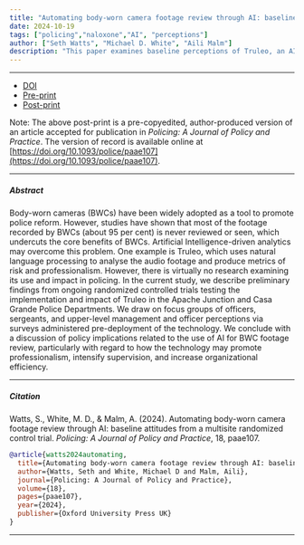 ```yaml
---
title: "Automating body-worn camera footage review through AI: baseline attitudes from a multisite randomized control trial"
date: 2024-10-19
tags: ["policing","naloxone","AI", "perceptions"]
author: ["Seth Watts", "Michael D. White", "Aili Malm"]
description: "This paper examines baseline perceptions of Truleo, an AI-driven BWC analytics platform, among police officers in two agencies in Arizona. Published in Policing: A Journal of Policy and Practice, 2024." 
---
```


---

+ [DOI](https://doi.org/10.1093/police/paae107)
+ [Pre-print](https://www.crimrxiv.com/pub/8xm0r2jv/release/1)
+ [Post-print](truleo-preliminary-findings-postprint1.pdf)

Note: The above post-print is a pre-copyedited, author-produced version of an article accepted for publication in *Policing: A Journal of Policy and Practice*. The version of record is available online at [https://doi.org/10.1093/police/paae107](https://doi.org/10.1093/police/paae107).

---

##### Abstract

Body-worn cameras (BWCs) have been widely adopted as a tool to promote police reform. However, studies have shown that most of the footage recorded by BWCs (about 95 per cent) is never reviewed or seen, which undercuts the core benefits of BWCs. Artificial Intelligence-driven analytics may overcome this problem. One example is Truleo, which uses natural language processing to analyse the audio footage and produce metrics of risk and professionalism. However, there is virtually no research examining its use and impact in policing. In the current study, we describe preliminary findings from ongoing randomized controlled trials testing the implementation and impact of Truleo in the Apache Junction and Casa Grande Police Departments. We draw on focus groups of officers, sergeants, and upper-level management and officer perceptions via surveys administered pre-deployment of the technology. We conclude with a discussion of policy implications related to the use of AI for BWC footage review, particularly with regard to how the technology may promote professionalism, intensify supervision, and increase organizational efficiency.


---


##### Citation

Watts, S., White, M. D., \& Malm, A. (2024). Automating body-worn camera footage review through AI: baseline attitudes from a multisite randomized control trial. *Policing: A Journal of Policy and Practice*, 18, paae107.

```BibTeX
@article{watts2024automating,
  title={Automating body-worn camera footage review through AI: baseline attitudes from a multisite randomized control trial},
  author={Watts, Seth and White, Michael D and Malm, Aili},
  journal={Policing: A Journal of Policy and Practice},
  volume={18},
  pages={paae107},
  year={2024},
  publisher={Oxford University Press UK}
}
```

---
